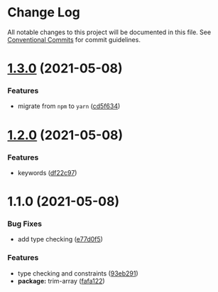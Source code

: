 # Change Log

All notable changes to this project will be documented in this file.
See [Conventional Commits](https://conventionalcommits.org) for commit guidelines.

# [1.3.0](https://github.com/oadpoaw/packages/compare/@oadpoaw/trim-array@1.2.0...@oadpoaw/trim-array@1.3.0) (2021-05-08)


### Features

* migrate from `npm` to `yarn` ([cd5f634](https://github.com/oadpoaw/packages/commit/cd5f6344bda42c4f1b8fb6f8f877400a426e32d3))





# [1.2.0](https://github.com/oadpoaw/packages/compare/@oadpoaw/trim-array@1.1.0...@oadpoaw/trim-array@1.2.0) (2021-05-08)


### Features

* keywords ([df22c97](https://github.com/oadpoaw/packages/commit/df22c9768b78594ba38790efd0a730ceaea3043b))





# 1.1.0 (2021-05-08)


### Bug Fixes

* add type checking ([e77d0f5](https://github.com/oadpoaw/packages/commit/e77d0f5fb30d023c29720c104a589aa8ce641596))


### Features

* type checking and constraints ([93eb291](https://github.com/oadpoaw/packages/commit/93eb29188d627b36e1bcf152ebbbb4e8886604f2))
* **package:** trim-array ([fafa122](https://github.com/oadpoaw/packages/commit/fafa122ed228a5df32594992cfd64ac33c55856c))
